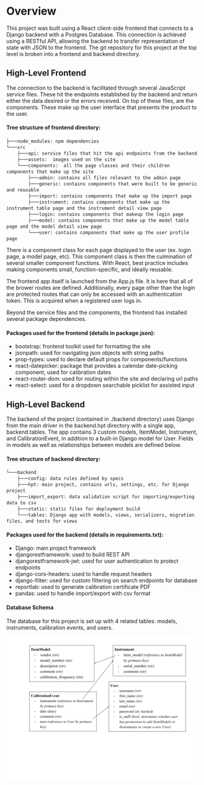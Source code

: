 # Overview
This project was built using a React client-side frontend that connects to a Django backend with a Postgres Database. This connection is achieved using a RESTful API, allowing the backend to transfer representation of state with JSON to the frontend. The git repository for this project at the top level is broken into a frontend and backend directory.

## High-Level Frontend
The connection to the backend is facilitated through several JavaScript service files. These hit the endpoints established by the backend and return either the data desired or the errors received. On top of these files, are the components. These make up the user interface that presents the product to the user. 

#### Tree structure of frontend directory:

    ├───node_modules: npm dependencies
    └───src
        ├───api: service files that hit the api endpoints from the backend
        ├───assets:  images used on the site
        └───components:  all the page classes and their children components that make up the site
            ├───admin: contains all files relevant to the admin page
            ├───generic: contains components that were built to be generic and reusable
            ├───import: contains components that make up the import page
            ├───instrument: contains components that make up the instrument table page and the instrument detail view page
            ├───login: contains components that makeup the login page
            ├───model: contains components that make up the model table page and the model detail view page
            └───user: contains components that make up the user profile page


There is a component class for each page displayed to the user (ex. login page, a model page, etc). This component class is then the culmination of several smaller component functions. With React, best practice includes making components small, function-specific, and ideally reusable.

The frontend app itself is launched from the App.js file. It is here that all of the brower routes are defined. Additionally, every page other than the login are protected routes that can only be accessed with an authentication token. This is acquired when a registered user logs in.

Beyond the service files and the components, the frontend has installed several package dependencies. 

#### Packages used for the frontend (details in package.json):
- bootstrap: frontend toolkit used for formatting the site
- jsonpath: used for navigating json objects with string paths
- prop-types: used to declare default props for components/functions
- react-datepicker: package that provides a calendar date-picking component, used for calibration dates
- react-router-dom: used for routing within the site and declaring url paths
- react-select: used for a dropdown searchable picklist for assisted input

## High-Level Backend
The backend of the project (contained in ./backend directory) uses Django from the main driver in the backend.hpt directory with a single app, backend.tables. The app contains 3 custom models, ItemModel, Instrument, and CalibrationEvent, in addition to a built-in Django model for User. Fields in models as well as relationships between models are defined below. 

#### Tree structure of backend directory:

    └───backend
        ├───config: data rules defined by specs
        ├───hpt: main project, contains urls, settings, etc. for Django project
        ├───import_export: data validation script for importing/exporting data to csv
        ├───static: static files for deployment build
        └───tables: Django app with models, views, serializers, migration files, and tests for views

#### Packages used for the backend (details in requirements.txt):
- Django: main project framework
- djangorestframework: used to build REST API
- djangorestframework-jwt: used for user authentication to protect endpoints
- django-cors-headers: used to handle request headers 
- django-filter: used for custom filtering on search endpoints for database
- reportlab: used to generate calibration certificate PDF
- pandas: used to handle import/export with csv format


#### Database Schema
The database for this project is set up with 4 related tables: models, instruments, calibration events, and users. 

![DB Diagram](db_diagram.png)